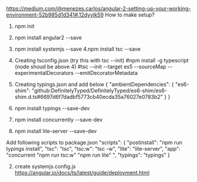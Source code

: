 https://medium.com/@menezes.carlos/angular-2-setting-up-your-working-environment-52b985d1d341#.12dyylk59
How to make setup?
1. npm init
2. npm install angular2 --save
3. npm install systemjs --save
4.npm install tsc --save
5. Creating tsconfig.json (try this with tsc --init)
#npm install -g typescript (node shoud be above 4)
#tsc --init --target es5 --sourceMap --experimentalDecorators --emitDecoratorMetadata

6. Creating typings.json and add below
{
  "ambientDependencies":
  {
    "es6-shim": "github:DefinitelyTyped/DefinitelyTyped/es6-shim/es6-shim.d.ts#6697d6f7dadbf5773cb40ecda35a76027e0783b2"
  }
}


7. npm install typings --save-dev
8. npm install concurrently --save-dev
9. npm install lite-server --save-dev

Add following scripts to package.json
"scripts": {
    "postinstall": "npm run typings install",
    "tsc": "tsc",
    "tsc:w": "tsc -w",
    "lite": "lite-server",
    "app": "concurrent \"npm run tsc:w\" \"npm run lite\" ",
    "typings": "typings"
 }



2. create systemjs.config.js
https://angular.io/docs/ts/latest/guide/deployment.html
